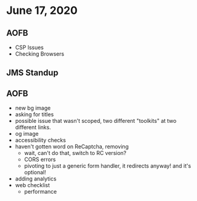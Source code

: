 # June 17, 2020

## AOFB
- CSP Issues
- Checking Browsers

## JMS Standup

## AOFB
- new bg image
- asking for titles
- possible issue that wasn't scoped, two different "toolkits" at two different links. 
- og image
- accessibility checks
- haven't gotten word on ReCaptcha, removing
  - wait, can't do that, switch to RC version?
  - CORS errors
  - pivoting to just a generic form handler, it redirects anyway! and it's optional!
- adding analytics
- web checklist
  - performance